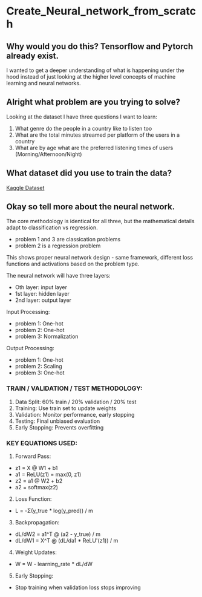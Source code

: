 # Create_Neural_network_from_scratch

## Why would you do this? Tensorflow and Pytorch already exist.
I wanted to get a deeper understanding of what is happening under the hood instead of just looking at the higher level concepts of machine learning and neural networks. 

## Alright what problem are you trying to solve?
Looking at the dataset I have three questions I want to learn:
  1.  What genre do the people in a country like to listen too
  2.  What are the total minutes streamed per platform of the users in a country
  3.  What are by age what are the preferred listening times of users (Morning/Afternoon/Night)

## What dataset did you use to train the data?
[Kaggle Dataset](https://www.kaggle.com/datasets/atharvasoundankar/global-music-streaming-trends-and-listener-insights?resource=download)

## Okay so tell more about the neural network.

The core methodology is identical for all three, but the mathematical details adapt to classification vs regression. 
- problem 1 and 3 are classication problems
- problem 2 is a regression problem

This shows proper neural network design - same framework, different loss functions and activations based on the problem type.

The neural network will have three layers:
- Oth layer:  input layer
- 1st layer:  hidden layer
- 2nd layer: output layer

Input Processing: 
- problem 1: One-hot
- problem 2: One-hot
- problem 3: Normalization

Output Processing:
- problem 1: One-hot
- problem 2: Scaling
- problem 3: One-hot


### TRAIN / VALIDATION / TEST METHODOLOGY:
1. Data Split: 60% train / 20% validation / 20% test
2. Training: Use train set to update weights
3. Validation: Monitor performance, early stopping
4. Testing: Final unbiased evaluation
5. Early Stopping: Prevents overfitting

### KEY EQUATIONS USED:

1. Forward Pass:
  - z1 = X @ W1 + b1
  - a1 = ReLU(z1) = max(0, z1)
  - z2 = a1 @ W2 + b2
  - a2 = softmax(z2)
2. Loss Function:
  - L = -Σ(y_true * log(y_pred)) / m
3. Backpropagation:
  - dL/dW2 = a1^T @ (a2 - y_true) / m
  - dL/dW1 = X^T @ (dL/da1 * ReLU'(z1)) / m
4. Weight Updates:
  - W = W - learning_rate * dL/dW
5. Early Stopping:
  - Stop training when validation loss stops improving
